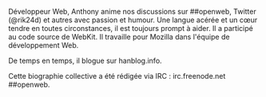 Développeur Web, Anthony anime nos discussions sur ##openweb, Twitter (@rik24d) et autres avec passion et humour. Une langue acérée et un cœur tendre en toutes circonstances, il est toujours prompt à aider. Il a participé au code source de WebKit. Il travaille pour Mozilla dans l'équipe de développement Web.

De temps en temps, il blogue sur hanblog.info.

Cette biographie collective a été rédigée via IRC : irc.freenode.net ##openweb.

